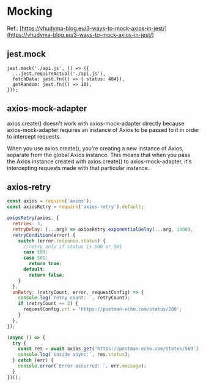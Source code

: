 # Mocking
Ref.: [https://vhudyma-blog.eu/3-ways-to-mock-axios-in-jest/](https://vhudyma-blog.eu/3-ways-to-mock-axios-in-jest/)

## jest.mock
```
jest.mock('./api.js', () => ({
  ...jest.requireActual('./api.js'),
  fetchData: jest.fn(() => { status: 404}),
  getRandom: jest.fn(() => 10),
}));
```
## axios-mock-adapter
axios.create() doesn't work with axios-mock-adapter directly because axios-mock-adapter requires an instance of Axios to be passed to it in order to intercept requests.

When you use axios.create(), you're creating a new instance of Axios, separate from the global Axios instance. This means that when you pass the Axios instance created with axios.create() to axios-mock-adapter, it's intercepting requests made with that particular instance.

## axios-retry
```js
const axios = require('axios');
const axiosRetry = require('axios-retry').default;

axiosRetry(axios, {
  retries: 3,
  retryDelay: (...arg) => axiosRetry.exponentialDelay(...arg, 1000),
  retryCondition(error) {
    switch (error.response.status) {
      //retry only if status is 500 or 501
      case 500:
      case 501:
        return true;
      default:
        return false;
    }
  },
  onRetry: (retryCount, error, requestConfig) => {
    console.log(`retry count: `, retryCount);
    if (retryCount == 2) {
      requestConfig.url = 'https://postman-echo.com/status/200';
    }
  },
});

(async () => {
  try {
    const res = await axios.get('https://postman-echo.com/status/500');
    console.log(`inside async:`, res.status);
  } catch (err) {
    console.error(`Error occurred: `, err.message);
  }
})();
```

